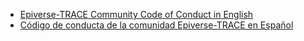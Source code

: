 - [Epiverse-TRACE Community Code of Conduct in English](./CODE_OF_CONDUCT_en.md)
- [Código de conducta de la comunidad Epiverse-TRACE en Español](./CODE_OF_CONDUCT_es.md)
